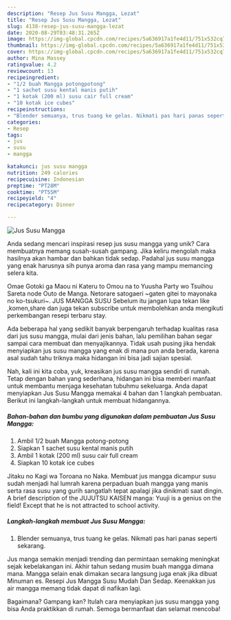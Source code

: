 ```yaml
---
description: "Resep Jus Susu Mangga, Lezat"
title: "Resep Jus Susu Mangga, Lezat"
slug: 4138-resep-jus-susu-mangga-lezat
date: 2020-08-29T03:48:31.265Z
image: https://img-global.cpcdn.com/recipes/5a636917a1fe4d11/751x532cq70/jus-susu-mangga-foto-resep-utama.jpg
thumbnail: https://img-global.cpcdn.com/recipes/5a636917a1fe4d11/751x532cq70/jus-susu-mangga-foto-resep-utama.jpg
cover: https://img-global.cpcdn.com/recipes/5a636917a1fe4d11/751x532cq70/jus-susu-mangga-foto-resep-utama.jpg
author: Mina Massey
ratingvalue: 4.2
reviewcount: 13
recipeingredient:
- "1/2 buah Mangga potongpotong"
- "1 sachet susu kental manis putih"
- "1 kotak (200 ml) susu cair full cream"
- "10 kotak ice cubes"
recipeinstructions:
- "Blender semuanya, trus tuang ke gelas. Nikmati pas hari panas seperti sekarang."
categories:
- Resep
tags:
- jus
- susu
- mangga

katakunci: jus susu mangga 
nutrition: 249 calories
recipecuisine: Indonesian
preptime: "PT28M"
cooktime: "PT55M"
recipeyield: "4"
recipecategory: Dinner

---
```



![Jus Susu Mangga](https://img-global.cpcdn.com/recipes/5a636917a1fe4d11/751x532cq70/jus-susu-mangga-foto-resep-utama.jpg)

Anda sedang mencari inspirasi resep jus susu mangga yang unik? Cara membuatnya memang susah-susah gampang. Jika keliru mengolah maka hasilnya akan hambar dan bahkan tidak sedap. Padahal jus susu mangga yang enak harusnya sih punya aroma dan rasa yang mampu memancing selera kita.

Omae Gotoki ga Maou ni Kateru to Omou na to Yuusha Party wo Tsuihou Sareta node Outo de Manga. Netorare satogaeri ~gaten gitei to mayonaka no ko-tsukuri~. JUS MANGGA SUSU Sebelum itu jangan lupa tekan like ,komen,share dan juga tekan subscribe untuk membolehkan anda mengikuti perkembangan resepi terbaru stay.

Ada beberapa hal yang sedikit banyak berpengaruh terhadap kualitas rasa dari jus susu mangga, mulai dari jenis bahan, lalu pemilihan bahan segar sampai cara membuat dan menyajikannya. Tidak usah pusing jika hendak menyiapkan jus susu mangga yang enak di mana pun anda berada, karena asal sudah tahu triknya maka hidangan ini bisa jadi sajian spesial.


Nah, kali ini kita coba, yuk, kreasikan jus susu mangga sendiri di rumah. Tetap dengan bahan yang sederhana, hidangan ini bisa memberi manfaat untuk membantu menjaga kesehatan tubuhmu sekeluarga. Anda dapat menyiapkan Jus Susu Mangga memakai 4 bahan dan 1 langkah pembuatan. Berikut ini langkah-langkah untuk membuat hidangannya.

<!--inarticleads1-->

##### Bahan-bahan dan bumbu yang digunakan dalam pembuatan Jus Susu Mangga:

1. Ambil 1/2 buah Mangga potong-potong
1. Siapkan 1 sachet susu kental manis putih
1. Ambil 1 kotak (200 ml) susu cair full cream
1. Siapkan 10 kotak ice cubes


Jitaku no Kagi wa Toroana no Naka. Membuat jus mangga dicampur susu sudah menjadi hal lumrah karena perpaduan buah mangga yang manis serta rasa susu yang gurih sangatlah tepat apalagi jika dinikmati saat dingin. A brief description of the JUJUTSU KAISEN manga: Yuuji is a genius on the field! Except that he is not attracted to school activity. 

<!--inarticleads2-->

##### Langkah-langkah membuat Jus Susu Mangga:

1. Blender semuanya, trus tuang ke gelas. Nikmati pas hari panas seperti sekarang.


Jus manga semakin menjadi trending dan permintaan semaking meningkat sejak kebelakangan ini. Akhir tahun sedang musim buah mangga dimana mana. Mangga selain enak dimakan secara langsung juga enak jika dibuat Minuman es. Resepi Jus Mangga Susu Mudah Dan Sedap. Keenakkan jus air mangga memang tidak dapat di nafikan lagi. 

Bagaimana? Gampang kan? Itulah cara menyiapkan jus susu mangga yang bisa Anda praktikkan di rumah. Semoga bermanfaat dan selamat mencoba!
